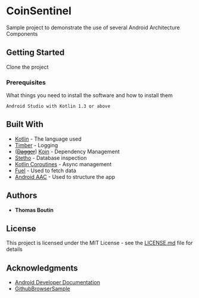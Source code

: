 # CoinSentinel

Sample project to demonstrate the use of several Android Architecture Components

## Getting Started

Clone the project

### Prerequisites

What things you need to install the software and how to install them

```
Android Studio with Kotlin 1.3 or above
```

## Built With

* [Kotlin](https://kotlinlang.org/) - The language used
* [Timber](https://github.com/JakeWharton/timber) - Logging
* (~~[Dagger](https://google.github.io/dagger/)~~) [Koin](https://github.com/InsertKoinIO/koin) - Dependency Management
* [Stetho](https://github.com/facebook/stetho) - Database inspection
* [Kotlin Coroutines](https://github.com/Kotlin/kotlinx.coroutines) - Async management
* [Fuel](https://github.com/kittinunf/Fuel) - Used to fetch data
* [Android AAC](https://developer.android.com/topic/libraries/architecture/) - Used to structure the app

## Authors

* **Thomas Boutin**

## License

This project is licensed under the MIT License - see the [LICENSE.md](LICENSE.md) file for details

## Acknowledgments

* [Android Developer Documentation](https://developer.android.com/)
* [GithubBrowserSample](https://github.com/googlesamples/android-architecture-components/tree/master/GithubBrowserSample)
